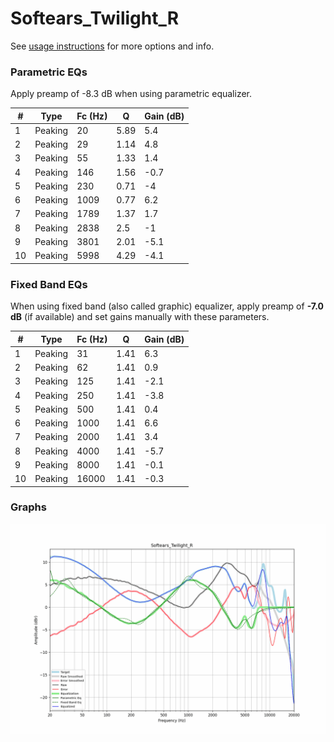 # Softears_Twilight_R
See [usage instructions](https://github.com/jaakkopasanen/AutoEq#usage) for more options and info.

### Parametric EQs
Apply preamp of -8.3 dB when using parametric equalizer.

|   # | Type    |   Fc (Hz) |    Q |   Gain (dB) |
|-----|---------|-----------|------|-------------|
|   1 | Peaking |        20 | 5.89 |         5.4 |
|   2 | Peaking |        29 | 1.14 |         4.8 |
|   3 | Peaking |        55 | 1.33 |         1.4 |
|   4 | Peaking |       146 | 1.56 |        -0.7 |
|   5 | Peaking |       230 | 0.71 |        -4   |
|   6 | Peaking |      1009 | 0.77 |         6.2 |
|   7 | Peaking |      1789 | 1.37 |         1.7 |
|   8 | Peaking |      2838 | 2.5  |        -1   |
|   9 | Peaking |      3801 | 2.01 |        -5.1 |
|  10 | Peaking |      5998 | 4.29 |        -4.1 |

### Fixed Band EQs
When using fixed band (also called graphic) equalizer, apply preamp of **-7.0 dB** (if available) and set gains manually with these parameters.

|   # | Type    |   Fc (Hz) |    Q |   Gain (dB) |
|-----|---------|-----------|------|-------------|
|   1 | Peaking |        31 | 1.41 |         6.3 |
|   2 | Peaking |        62 | 1.41 |         0.9 |
|   3 | Peaking |       125 | 1.41 |        -2.1 |
|   4 | Peaking |       250 | 1.41 |        -3.8 |
|   5 | Peaking |       500 | 1.41 |         0.4 |
|   6 | Peaking |      1000 | 1.41 |         6.6 |
|   7 | Peaking |      2000 | 1.41 |         3.4 |
|   8 | Peaking |      4000 | 1.41 |        -5.7 |
|   9 | Peaking |      8000 | 1.41 |        -0.1 |
|  10 | Peaking |     16000 | 1.41 |        -0.3 |

### Graphs
![](./Softears_Twilight_R.png)
